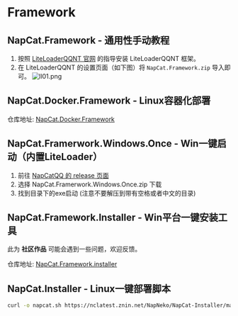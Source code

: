 # Framework

## NapCat.Framework - 通用性手动教程

1. 按照 [LiteLoaderQQNT 官网](https://liteloaderqqnt.github.io/) 的指导安装 LiteLoaderQQNT 框架。
2. 在 LiteLoaderQQNT 的设置页面（如下图）将 `NapCat.Framework.zip` 导入即可。
![ll01.png](/assets/boot/BootWay01/ll01.png)

## NapCat.Docker.Framework - Linux容器化部署

仓库地址: [NapCat.Docker.Framework](https://github.com/NapNeko/NapCat.Docker.Framework)

## NapCat.Framerwork.Windows.Once - Win一键启动（内置LiteLoader）

1. 前往 [NapCatQQ 的 release 页面](https://github.com/NapNeko/NapCatQQ/releases)
2. 选择 NapCat.Framerwork.Windows.Once.zip 下载
3. 找到目录下的exe启动 (注意不要解压到带有空格或者中文的目录)

## NapCat.Framework.Installer - Win平台一键安装工具

此为 **社区作品** 可能会遇到一些问题，欢迎反馈。

仓库地址: [NapCat.Framework.installer](https://github.com/NapNeko/NapCat-Installer)

## NapCat.Installer - Linux一键部署脚本

``` bash
curl -o napcat.sh https://nclatest.znin.net/NapNeko/NapCat-Installer/main/script/install.framework.sh && sudo bash napcat.sh
```
